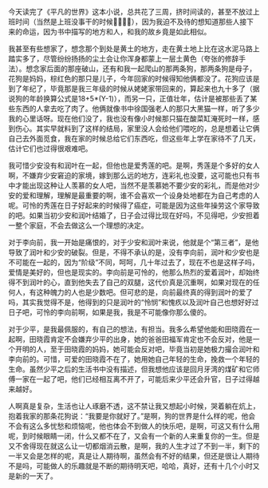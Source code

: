 今天读完了《平凡的世界》这本小说，总共花了三周，挤时间读的，甚至不放过上班时间（当然是上班没事干的时候🤫🤫🤫🤫），因为我迫不及待的想知道那些人接下来的命运，因为书中描写的地方和人，和我的故乡竟是如此相似。

我甚至有些想家了，想念那个到处是黄土的地方，走在黄土地上比在这水泥马路上踏实多了，尽管纷纷扬扬的尘土会让你浑身都蒙上一层土黄色（夸张的修辞手法）。想念家后面的那座破山，还有和我一起爬山的那两条狗，那两条狗是母子，花狗是妈妈，棕红色的那只是儿子，今年回家的时候得知他俩都没了。花狗应该是到了年纪了，毕竟那是我三年级的时候从姥姥家带回来的，算起来也九十多了（据说狗的年龄换算公式是18+5*(Y-1)），而另一只，正值壮年，估计是被那些丢了某些东西的人拿去吃了肉了。他俩就像书中徐国强老人的那只大黑猫一样，听了多少我的心里话呀。现在他们没了，我也没有像小时候那只猫在酸菜缸淹死时一样，感到伤心。其实早就料到了这样的结局，家里没人会给他们喂吃的，总是想着让它俩自己去外面觅食，我在家的时候总给它们东西吃，但这些年上学在家待不了几天，估计它们也过得很艰难吧。

我可惜少安没有和润叶在一起，但他也是爱秀莲的吧。是啊，秀莲是个多好的女人啊，不嫌弃少安窘迫的家境，嫁到那么远的地方，连彩礼也没要，这可能也只有书中才能出现这种让人羡慕的女人吧，当然不是羡慕她不要少安的彩礼，而是他对少安的爱和理解，理解是最重要的啊，谁不会喜欢一个设身处地都在为自己考虑的人呢。可怜的秀莲在日子好起来的时候得了癌症，可能是因为这些年操劳这个家导致的吧。如果当初少安和润叶结婚了，日子会过得比现在好吗，不见得吧，少安担着一整个家庭，不会去做这么一个理想的决定。

对于李向前，我一开始是痛恨的，对于少安和润叶来说，他就是个“第三者”，是他导致了润叶和少安的破裂。但是，不得不承认的是，没有李向前，润叶和少安也是不可能在一起的，因为“阶级”不同，呵呵，几十年过去了，现在不也是这样子吗，爱情是美好的，但也是现实的。李向前是可怜的，他那么热烈的爱着润叶，却始终得不到润叶的心，直到他失去了自己的双腿，这代价真是沉重啊，如果对现在的任何人，有这种魄力的人也是少数吧。但可悲的是，向前最终真的得到润叶的爱了吗，其实我觉得不是，他得到的只是润叶的“怜悯”和愧疚以及润叶自己也想好好过日子吧，可怜的李向前啊，如果是我，我是不可能像你那么傻的。

对于少平，是我最佩服的，有自己的想法，有担当。我多么希望他能和田晓霞在一起啊，田晓霞肯定不会嫌弃少平的出身，她的爸爸田福军肯定也不会反对，他是一个开明的人，至于田晓霞的妈妈，她可能会反对吧，毕竟当初是她极力撮合润叶和李向前的。可惜，可爱的田晓霞不在了，她用她自己年轻的生命，挽救一个年轻的生命。虽然少平之后的生活书中没有描述，但我想他应该是回月牙湾的煤矿和它师傅一家在一起了吧，他们已经相互离不开了，可能后来少平还会升官，日子过得越来越好。

人啊真是复杂，生活也让人琢磨不透，这不禁让我又想起小时候，哭着躺在炕上，抱着我家的那条花狗说：“我要是你就好了。”是啊，狗的世界是什么样的呢，他会不会有这么多忧愁和烦恼呢，他也体会不到做人的快乐吧，是啊，可这又有什么用呢，到时候眼睛一闭，什么又都不在了，又会有一个新的人来重复你的一生。但是又不舍得现在就这么让一切都烟消云散，是啊，我的人生才过了不到一半，剩下的一半又会是怎样的呢，真是让人期待啊，虽然会有不好的结果，但还是很让人期待不是吗，可能做人的乐趣就是不断的期待明天吧，哈哈，真好，还有十几个小时又是新的一天了。
